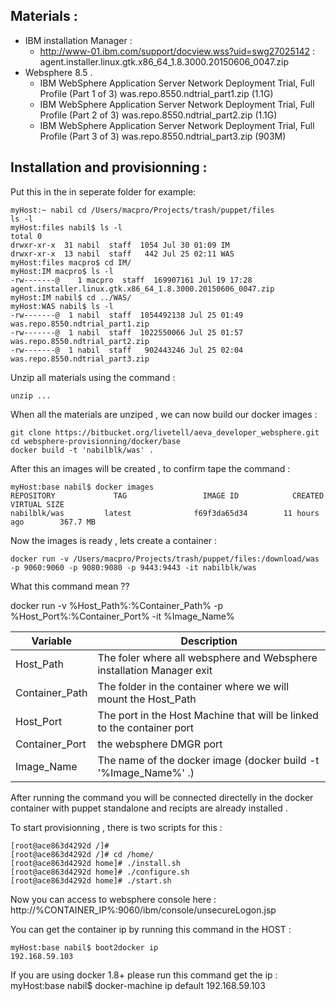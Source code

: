 ## Materials :
* IBM installation Manager :
  * http://www-01.ibm.com/support/docview.wss?uid=swg27025142 : agent.installer.linux.gtk.x86_64_1.8.3000.20150606_0047.zip
* Websphere 8.5 .
  * IBM WebSphere Application Server Network Deployment Trial, Full Profile (Part 1 of 3) was.repo.8550.ndtrial_part1.zip (1.1G)
  * IBM WebSphere Application Server Network Deployment Trial, Full Profile (Part 2 of 3) was.repo.8550.ndtrial_part2.zip (1.1G)
  * IBM WebSphere Application Server Network Deployment Trial, Full Profile (Part 3 of 3) was.repo.8550.ndtrial_part3.zip (903M)

## Installation and provisionning :

Put this in the in seperate folder for example:

	myHost:~ nabil cd /Users/macpro/Projects/trash/puppet/files
	ls -l
	myHost:files nabil$ ls -l
	total 0
	drwxr-xr-x  31 nabil  staff  1054 Jul 30 01:09 IM
	drwxr-xr-x  13 nabil  staff   442 Jul 25 02:11 WAS
	myHost:files macpro$ cd IM/
	myHost:IM macpro$ ls -l
	-rw-------@    1 macpro  staff  169907161 Jul 19 17:28 agent.installer.linux.gtk.x86_64_1.8.3000.20150606_0047.zip
	myHost:IM nabil$ cd ../WAS/
	myHost:WAS nabil$ ls -l
	-rw-------@  1 nabil  staff  1054492138 Jul 25 01:49 was.repo.8550.ndtrial_part1.zip
    -rw-------@  1 nabil  staff  1022550066 Jul 25 01:57 was.repo.8550.ndtrial_part2.zip
    -rw-------@  1 nabil  staff   902443246 Jul 25 02:04 was.repo.8550.ndtrial_part3.zip

Unzip all materials using the command :

    unzip ...

When all the materials are unziped , we can now build our docker images :

    git clone https://bitbucket.org/livetell/aeva_developer_websphere.git
    cd websphere-provisionning/docker/base
    docker build -t 'nabilblk/was' .

After this an images will be created , to confirm tape the command :

    myHost:base nabil$ docker images
    REPOSITORY             TAG                 IMAGE ID            CREATED              VIRTUAL SIZE
    nabilblk/was         latest              f69f3da65d34        11 hours ago        367.7 MB

Now the images is ready , lets create a container :

    docker run -v /Users/macpro/Projects/trash/puppet/files:/download/was -p 9060:9060 -p 9080:9080 -p 9443:9443 -it nabilblk/was

What this command mean ??


docker run -v %Host_Path%:%Container_Path% -p %Host_Port%:%Container_Port% -it %Image_Name%

Variable  | Description
------------- | -------------
Host_Path  | The foler where all websphere and Websphere installation Manager exit
Container_Path  | The folder in the container where we will mount the Host_Path
Host_Port  | The port in the Host Machine that will be linked to the container port
Container_Port  | the websphere DMGR port
Image_Name  | The name of the docker image (docker build -t '%Image_Name%' .)


After running the command you will be connected directelly in the docker container with puppet standalone and recipts are already installed .

To start provisionning , there is two scripts for this :

    [root@ace863d4292d /]#
    [root@ace863d4292d /]# cd /home/
    [root@ace863d4292d home]# ./install.sh
    [root@ace863d4292d home]# ./configure.sh
    [root@ace863d4292d home]# ./start.sh


Now you can access to websphere console here :
http://%CONTAINER_IP%:9060/ibm/console/unsecureLogon.jsp

You can get the container ip by running this command in the HOST :

    myHost:base nabil$ boot2docker ip
    192.168.59.103

If you are using docker 1.8+ please run this command get the ip :
    myHost:base nabil$ docker-machine ip default
    192.168.59.103
